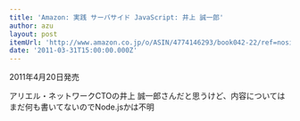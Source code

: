 ```yaml
---
title: 'Amazon: 実践 サーバサイド JavaScript: 井上 誠一郎'
author: azu
layout: post
itemUrl: 'http://www.amazon.co.jp/o/ASIN/4774146293/book042-22/ref=nosim'
date: '2011-03-31T15:00:00.000Z'
---
```

2011年4月20日発売

アリエル・ネットワークCTOの井上 誠一郎さんだと思うけど、内容についてはまだ何も書いてないのでNode.jsかは不明
